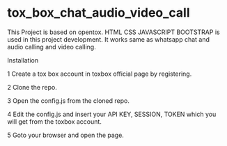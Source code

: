 # tox_box_chat_audio_video_call

This Project is based on opentox.
HTML CSS JAVASCRIPT BOOTSTRAP is used in this project development.
It works same as whatsapp chat and audio calling and video calling.


Installation 

1 Create a tox box account in toxbox official page by registering.

2 Clone the repo.

3 Open the config.js from the cloned repo.

4 Edit the config.js and insert your API KEY, SESSION, TOKEN which you will get from the toxbox account.

5 Goto your browser and open the page.
